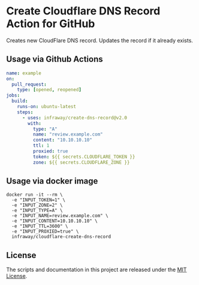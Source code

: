 # Create Cloudflare DNS Record Action for GitHub

Creates new CloudFlare DNS record.
Updates the record if it already exists.

## Usage via Github Actions

```yaml
name: example
on:
  pull_request:
    type: [opened, reopened]
jobs:
  build:
    runs-on: ubuntu-latest
    steps:
      - uses: infraway/create-dns-record@v2.0
        with:
          type: "A"
          name: "review.example.com"
          content: "10.10.10.10"
          ttl: 1
          proxied: true
          token: ${{ secrets.CLOUDFLARE_TOKEN }}
          zone: ${{ secrets.CLOUDFLARE_ZONE }}
```

## Usage via docker image

```shell script
docker run -it --rm \
  -e "INPUT_TOKEN=1" \
  -e "INPUT_ZONE=2" \
  -e "INPUT_TYPE=A" \
  -e "INPUT_NAME=review.example.com" \
  -e "INPUT_CONTENT=10.10.10.10" \
  -e "INPUT_TTL=3600" \
  -e "INPUT_PROXIED=true" \
  infraway/cloudflare-create-dns-record 
```

## License

The scripts and documentation in this project are released under the [MIT License](LICENSE).
